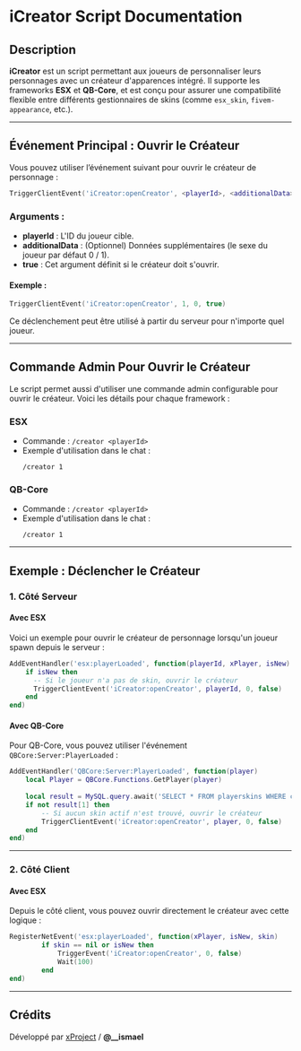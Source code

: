 # iCreator Script Documentation

## Description
**iCreator** est un script permettant aux joueurs de personnaliser leurs personnages avec un créateur d'apparences intégré. Il supporte les frameworks **ESX** et **QB-Core**, et est conçu pour assurer une compatibilité flexible entre différents gestionnaires de skins (comme `esx_skin`, `fivem-appearance`, etc.).

---

## Événement Principal : Ouvrir le Créateur

Vous pouvez utiliser l’événement suivant pour ouvrir le créateur de personnage :

```lua
TriggerClientEvent('iCreator:openCreator', <playerId>, <additionalData>, true)
```

### Arguments :
- **playerId** : L'ID du joueur cible.
- **additionalData** : (Optionnel) Données supplémentaires (le sexe du joueur par défaut 0 / 1).
- **true** : Cet argument définit si le créateur doit s'ouvrir.

#### Exemple :
```lua
TriggerClientEvent('iCreator:openCreator', 1, 0, true)
```

Ce déclenchement peut être utilisé à partir du serveur pour n'importe quel joueur.

---

## Commande Admin Pour Ouvrir le Créateur

Le script permet aussi d'utiliser une commande admin configurable pour ouvrir le créateur. Voici les détails pour chaque framework :

### ESX
- Commande : `/creator <playerId>`
- Exemple d'utilisation dans le chat :
  ```text
  /creator 1
  ```

### QB-Core
- Commande : `/creator <playerId>`
- Exemple d'utilisation dans le chat :
  ```text
  /creator 1
  ```

---

## Exemple : Déclencher le Créateur

### 1. Côté Serveur

#### Avec ESX
Voici un exemple pour ouvrir le créateur de personnage lorsqu'un joueur spawn depuis le serveur :

```lua
AddEventHandler('esx:playerLoaded', function(playerId, xPlayer, isNew)
    if isNew then
      -- Si le joueur n'a pas de skin, ouvrir le créateur
      TriggerClientEvent('iCreator:openCreator', playerId, 0, false)
    end
end)
```

#### Avec QB-Core
Pour QB-Core, vous pouvez utiliser l'événement `QBCore:Server:PlayerLoaded` :

```lua
AddEventHandler('QBCore:Server:PlayerLoaded', function(player)
    local Player = QBCore.Functions.GetPlayer(player)
    
    local result = MySQL.query.await('SELECT * FROM playerskins WHERE citizenid = ? AND active = ?', {Player.PlayerData.citizenid, 1})
    if not result[1] then
        -- Si aucun skin actif n'est trouvé, ouvrir le créateur
        TriggerClientEvent('iCreator:openCreator', player, 0, false)
    end
end)
```

---

### 2. Côté Client

#### Avec ESX
Depuis le côté client, vous pouvez ouvrir directement le créateur avec cette logique :

```lua
RegisterNetEvent('esx:playerLoaded', function(xPlayer, isNew, skin)
        if skin == nil or isNew then
            TriggerEvent('iCreator:openCreator', 0, false)
            Wait(100)
        end
end)
```
---

## Crédits
Développé par [xProject](https://discord.gg/xSdjj9N5MQ) / **@__ismael**